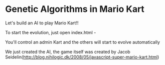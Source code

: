 # Genetic Algorithms in Mario Kart

Let's build an AI to play Mario Kart!!

To start the evolution, just open index.html -

You'll control an admin Kart and the others will start to evolve automatically

We just created the AI, the game itself was created by Jacob Seidelin(http://blog.nihilogic.dk/2008/05/javascript-super-mario-kart.html)
